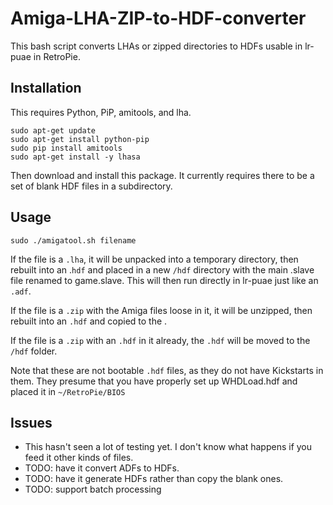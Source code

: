 # Amiga-LHA-ZIP-to-HDF-converter
This bash script converts LHAs or zipped directories to HDFs usable in lr-puae in RetroPie.

## Installation
This requires Python, PiP, amitools, and lha.

```
sudo apt-get update
sudo apt-get install python-pip
sudo pip install amitools
sudo apt-get install -y lhasa
```

Then download and install this package. It currently requires there to be a set of blank HDF files in a subdirectory.

## Usage

```
sudo ./amigatool.sh filename
```

If the file is a `.lha`, it will be unpacked into a temporary directory, then rebuilt into an .`hdf` and placed in a new `/hdf` directory with the main .slave file renamed to game.slave. This will then run directly in lr-puae just like an `.adf`.

If the file is a `.zip` with the Amiga files loose in it, it will be unzipped, then rebuilt into an `.hdf` and copied to the .

If the file is a `.zip` with an `.hdf` in it already, the `.hdf` will be moved to the `/hdf` folder.

Note that these are not bootable `.hdf` files, as they do not have Kickstarts in them. They presume that you have properly set up WHDLoad.hdf and placed it in `~/RetroPie/BIOS`

## Issues

- This hasn't seen a lot of testing yet. I don't know what happens if you feed it other kinds of files. 
- TODO: have it convert ADFs to HDFs.
- TODO: have it generate HDFs rather than copy the blank ones.
- TODO: support batch processing
